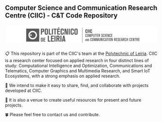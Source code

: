 ## Computer Science and Communication Research Centre (**CIIC**) - C&T Code Repository

<p align="center">
<img src="assets/CIIC_CT_logo.png" width="1000px"/>
</p>

📋 This repository is part of the CIIC's team at the [Polytechnic of Leiria](https://www.ipleiria.pt/). CIIC is a research center focused on applied research in four distinct lines of study: Computational Intelligence and Optimization, Communications and Telematics, Computer Graphics and Multimedia Research, and Smart IoT Ecosystems, with a strong emphasis on applied research.

🤝 We intend to make it easy to share, find, and collaborate with projects developed at CIIC.

🔬 It is also a venue to create useful resources for present and future projects.

🍀 Please feel free to contact us and contribute.
